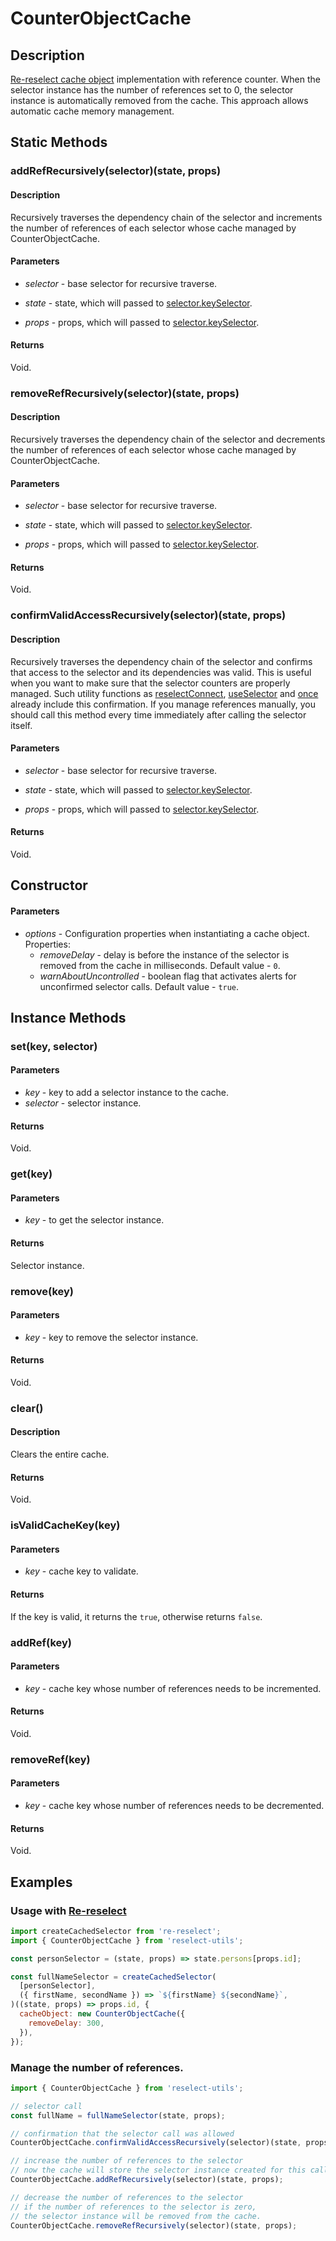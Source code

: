# CounterObjectCache

## Description

[Re-reselect cache object](https://github.com/toomuchdesign/re-reselect/tree/master/src/cache) implementation with reference counter. When the selector instance has the number of references set to 0, the selector instance is automatically removed from the cache. This approach allows automatic cache memory management.

## Static Methods

### addRefRecursively(selector)(state, props)

#### Description

Recursively traverses the dependency chain of the selector and increments the number of references of each selector whose cache managed by CounterObjectCache.

#### Parameters

- _selector_ - base selector for recursive traverse.

- _state_ - state, which will passed to [selector.keySelector](https://github.com/toomuchdesign/re-reselect#selectorkeyselector).

- _props_ - props, which will passed to [selector.keySelector](https://github.com/toomuchdesign/re-reselect#selectorkeyselector).

#### Returns

Void.

### removeRefRecursively(selector)(state, props)

#### Description

Recursively traverses the dependency chain of the selector and decrements the number of references of each selector whose cache managed by CounterObjectCache.

#### Parameters

- _selector_ - base selector for recursive traverse.

- _state_ - state, which will passed to [selector.keySelector](https://github.com/toomuchdesign/re-reselect#selectorkeyselector).

- _props_ - props, which will passed to [selector.keySelector](https://github.com/toomuchdesign/re-reselect#selectorkeyselector).

#### Returns

Void.

### confirmValidAccessRecursively(selector)(state, props)

#### Description

Recursively traverses the dependency chain of the selector and confirms that access to the selector and its dependencies was valid.
This is useful when you want to make sure that the selector counters are properly managed.
Such utility functions as [reselectConnect](/docs/api/reselectConnect.md), [useSelector](/docs/api/useSelector.md) and [once](/docs/api/once.md) already include this confirmation. If you manage references manually, you should call this method every time immediately after calling the selector itself.

#### Parameters

- _selector_ - base selector for recursive traverse.

- _state_ - state, which will passed to [selector.keySelector](https://github.com/toomuchdesign/re-reselect#selectorkeyselector).

- _props_ - props, which will passed to [selector.keySelector](https://github.com/toomuchdesign/re-reselect#selectorkeyselector).

#### Returns

Void.

## Constructor

#### Parameters

- _options_ - Configuration properties when instantiating a cache object. Properties:
  - _removeDelay_ - delay is before the instance of the selector is removed from the cache in milliseconds. Default value - `0`.
  - _warnAboutUncontrolled_ - boolean flag that activates alerts for unconfirmed selector calls. Default value - `true`.

## Instance Methods

### set(key, selector)

#### Parameters

- _key_ - key to add a selector instance to the cache.
- _selector_ - selector instance.

#### Returns

Void.

### get(key)

#### Parameters

- _key_ - to get the selector instance.

#### Returns

Selector instance.

### remove(key)

#### Parameters

- _key_ - key to remove the selector instance.

#### Returns

Void.

### clear()

#### Description

Clears the entire cache.

#### Returns

Void.

### isValidCacheKey(key)

#### Parameters

- _key_ - cache key to validate.

#### Returns

If the key is valid, it returns the `true`, otherwise returns `false`.

### addRef(key)

#### Parameters

- _key_ - cache key whose number of references needs to be incremented.

#### Returns

Void.

### removeRef(key)

#### Parameters

- _key_ - cache key whose number of references needs to be decremented.

#### Returns

Void.

## Examples

### Usage with [Re-reselect](https://github.com/toomuchdesign/re-reselect)

```js
import createCachedSelector from 're-reselect';
import { CounterObjectCache } from 'reselect-utils';

const personSelector = (state, props) => state.persons[props.id];

const fullNameSelector = createCachedSelector(
  [personSelector],
  ({ firstName, secondName }) => `${firstName} ${secondName}`,
)((state, props) => props.id, {
  cacheObject: new CounterObjectCache({
    removeDelay: 300,
  }),
});
```

### Manage the number of references.

```js
import { CounterObjectCache } from 'reselect-utils';

// selector call
const fullName = fullNameSelector(state, props);

// confirmation that the selector call was allowed
CounterObjectCache.confirmValidAccessRecursively(selector)(state, props);

// increase the number of references to the selector
// now the cache will store the selector instance created for this call.
CounterObjectCache.addRefRecursively(selector)(state, props);

// decrease the number of references to the selector
// if the number of references to the selector is zero,
// the selector instance will be removed from the cache.
CounterObjectCache.removeRefRecursively(selector)(state, props);
```
